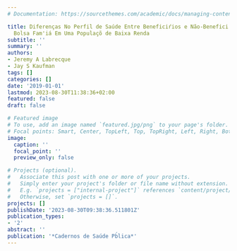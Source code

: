 ```yaml
---
# Documentation: https://sourcethemes.com/academic/docs/managing-content/

title: Diferenças No Perfil de Saúde Entre Beneficiŕios e Não-Benefici'íos Do Programa
  Bolsa Fam'iá Em Uma Populaçõ de Baixa Renda
subtitle: ''
summary: ''
authors:
- Jeremy A Labrecque
- Jay S Kaufman
tags: []
categories: []
date: '2019-01-01'
lastmod: 2023-08-30T11:38:36+02:00
featured: false
draft: false

# Featured image
# To use, add an image named `featured.jpg/png` to your page's folder.
# Focal points: Smart, Center, TopLeft, Top, TopRight, Left, Right, BottomLeft, Bottom, BottomRight.
image:
  caption: ''
  focal_point: ''
  preview_only: false

# Projects (optional).
#   Associate this post with one or more of your projects.
#   Simply enter your project's folder or file name without extension.
#   E.g. `projects = ["internal-project"]` references `content/project/deep-learning/index.md`.
#   Otherwise, set `projects = []`.
projects: []
publishDate: '2023-08-30T09:38:36.511801Z'
publication_types:
- '2'
abstract: ''
publication: '*Cadernos de Saúde Pb́lica*'
---
```

